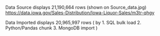 Data Source displays 21,190,664 rows (shown on Source_data.jpg)
https://data.iowa.gov/Sales-Distribution/Iowa-Liquor-Sales/m3tr-qhgy

Data Imported displays 20,965,997 rows 
  ( by  1. SQL bulk load
        2. Python/Pandas chunk
        3. MongoDB import 
  )

